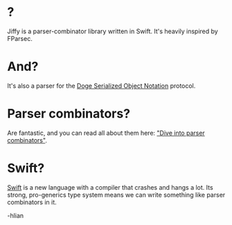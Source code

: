 # ?

Jiffy is a parser-combinator library written in Swift. It's heavily inspired by FParsec.

# And?

It's also a parser for the [Doge Serialized Object Notation](http://dogeon.org/) protocol.

# Parser combinators?

Are fantastic, and you can read all about them here: ["Dive into parser combinators"](http://blog.fogcreek.com/fparsec/).

# Swift?

[Swift](https://developer.apple.com/swift/) is a new language with a compiler that crashes and hangs a lot.
Its strong, pro-generics type system means we can write something like parser combinators in it.

-hlian
